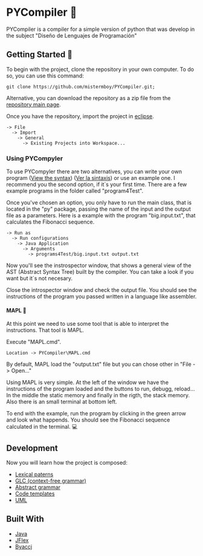 # PYCompiler :eyes:
PYCompiler is a compiler for a simple version of python that was develop in the subject "Diseño de Lenguajes de Programación"

## Getting Started :rocket:
To begin with the project, clone the repository in your own computer. To do so, you can use this command:

```
git clone https://github.com/mistermboy/PYCompiler.git;
```

Alternative, you can download the repository as a zip file from the [repository main page](https://github.com/mistermboy/PYCompiler).

Once you have the repository, import the project in [eclipse](https://www.eclipse.org/).

```
-> File 
  -> Import
    -> General 
      -> Existing Projects into Workspace...
```

### Using PYCompyler
To use PYCompyler there are two alternatives, you can write your own program ([View the syntax](docs/syntax.md)) ([Ver la sintaxis](docs/sintaxis.md)) or use an example one.
I recommend you the second option, if it´s your first time. There are a few example programs in the folder called "program4Test".

Once you've chosen an option, you only have to run the main class, that is located in the "py" package, passing the name of the input and the output file as a parameters. Here is a example with the program "big.input.txt", that calculates the Fibonacci sequence.

```
-> Run as 
  -> Run configurations
    -> Java Application  
      -> Arguments 
        -> programs4Test/big.input.txt output.txt
```
Now you'll see the instrospector window, that shows a general view of the AST (Abstract Syntax Tree) built by the compiler. You can take a look if you want but it´s not necesary.

Close the introspector window and check the output file. You should see the instructions of the program you passed written in a language like assembler.

#### MAPL :wrench:
At this point we need to use some tool that is able to interpret the instructions. That tool is MAPL. 

Execute "MAPL.cmd".
```
Location -> PYCompiler\MAPL.cmd
```
By default, MAPL load the "output.txt" file but you can chose other in "File -> Open..."

Using MAPL is very simple. At the left of the window we have the instructions of the program loaded and the buttons to run, debugg, reload... In the middle the static memory and finally in the rigth, the stack memory. Also there is an small terminal at bottom left.

To end with the example, run the program by clicking in the green arrow and look what happends. You should see the Fibonacci sequence calculated in the terminal. :computer:

## Development
Now you will learn how the project is composed:

* [Lexical paterns](docs/PatronesLexicos.md)
* [GLC (context-free grammar)](docs/GLC.md)
* [Abstract grammar](docs/GramaticaAbstracta.md)
* [Code templates](docs/PlantillasCodigo.md)
* [UML](docs/UML.png)

## Built With
* [Java](https://www.java.com/es/download/)
* [JFlex](http://jflex.de/)
* [Byaccj](http://byaccj.sourceforge.net/)


